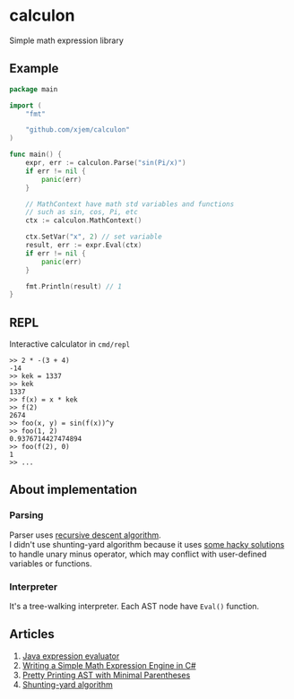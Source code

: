 # calculon

Simple math expression library

## Example

```go
package main

import (
	"fmt"

	"github.com/xjem/calculon"
)

func main() {
	expr, err := calculon.Parse("sin(Pi/x)")
	if err != nil {
		panic(err)
	}

	// MathContext have math std variables and functions
	// such as sin, cos, Pi, etc
	ctx := calculon.MathContext()

	ctx.SetVar("x", 2) // set variable
	result, err := expr.Eval(ctx)
	if err != nil {
		panic(err)
	}

	fmt.Println(result) // 1
}

```

## REPL

Interactive calculator in ```cmd/repl```

```
>> 2 * -(3 + 4)
-14
>> kek = 1337
>> kek
1337
>> f(x) = x * kek
>> f(2)
2674
>> foo(x, y) = sin(f(x))^y
>> foo(1, 2)
0.9376714427474894
>> foo(f(2), 0)
1
>> ...
```

## About implementation

### Parsing
Parser uses [recursive descent algorithm](https://en.wikipedia.org/wiki/Recursive_descent_parser).\
I didn't use shunting-yard algorithm because it uses [some hacky solutions](https://stackoverflow.com/a/17132657) to handle unary minus operator, which may conflict with user-defined variables or functions.

### Interpreter
It's a tree-walking interpreter.
Each AST node have ```Eval()``` function.

## Articles
1. [Java expression evaluator](https://stackoverflow.com/a/26227947)
2. [Writing a Simple Math Expression Engine in C#](https://medium.com/@toptensoftware/writing-a-simple-math-expression-engine-in-c-d414de18d4ce)
3. [Pretty Printing AST with Minimal Parentheses](https://stackoverflow.com/questions/13708837/pretty-printing-ast-with-minimal-parentheses)
4. [Shunting-yard algorithm](https://rosettacode.org/wiki/Parsing/Shunting-yard_algorithm#Go)